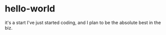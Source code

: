 # hello-world
it's a start
I've just started coding, and I plan to be the absolute best in the biz.
